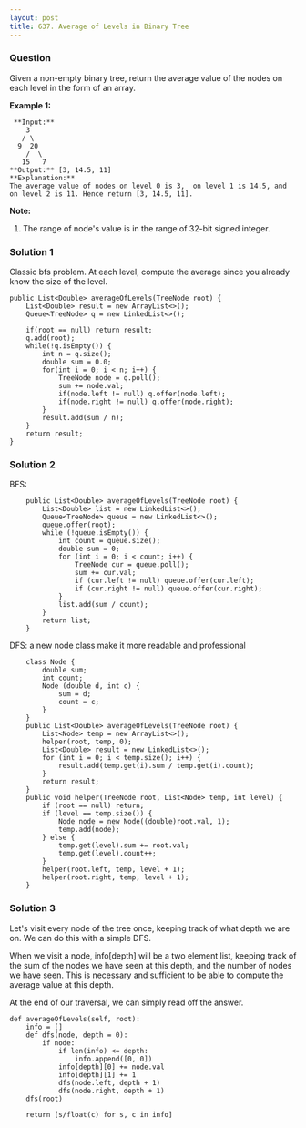 ```yaml
---
layout: post
title: 637. Average of Levels in Binary Tree
---
```

### Question
Given a non-empty binary tree, return the average value of the nodes on each
level in the form of an array.

 **Example 1:**  

    
    
     **Input:**
        3
       / \
      9  20
        /  \
       15   7
    **Output:** [3, 14.5, 11]
    **Explanation:**
    The average value of nodes on level 0 is 3,  on level 1 is 14.5, and on level 2 is 11. Hence return [3, 14.5, 11].
    

**Note:**  

  1. The range of node's value is in the range of 32-bit signed integer.

### Solution 1
Classic bfs problem. At each level, compute the average since you already know
the size of the level.

    
    
    public List<Double> averageOfLevels(TreeNode root) {
        List<Double> result = new ArrayList<>();
        Queue<TreeNode> q = new LinkedList<>();
        
        if(root == null) return result;
        q.add(root);
        while(!q.isEmpty()) {
            int n = q.size();
            double sum = 0.0;
            for(int i = 0; i < n; i++) {
                TreeNode node = q.poll();
                sum += node.val;
                if(node.left != null) q.offer(node.left);
                if(node.right != null) q.offer(node.right);
            }
            result.add(sum / n);
        }
        return result;
    }


### Solution 2
BFS:

    
    
        public List<Double> averageOfLevels(TreeNode root) {
            List<Double> list = new LinkedList<>();
            Queue<TreeNode> queue = new LinkedList<>();
            queue.offer(root);
            while (!queue.isEmpty()) {
                int count = queue.size();
                double sum = 0;
                for (int i = 0; i < count; i++) {
                    TreeNode cur = queue.poll();
                    sum += cur.val;
                    if (cur.left != null) queue.offer(cur.left);
                    if (cur.right != null) queue.offer(cur.right);
                }
                list.add(sum / count);
            }
            return list;
        }
    

DFS: a new node class make it more readable and professional

    
    
        class Node {
            double sum;
            int count;
            Node (double d, int c) {
                sum = d;
                count = c;
            }
        }
        public List<Double> averageOfLevels(TreeNode root) {
            List<Node> temp = new ArrayList<>();
            helper(root, temp, 0);
            List<Double> result = new LinkedList<>();
            for (int i = 0; i < temp.size(); i++) {
                result.add(temp.get(i).sum / temp.get(i).count);
            }
            return result;
        }
        public void helper(TreeNode root, List<Node> temp, int level) {
            if (root == null) return;
            if (level == temp.size()) {
                Node node = new Node((double)root.val, 1);
                temp.add(node);
            } else {
                temp.get(level).sum += root.val;
                temp.get(level).count++;
            }
            helper(root.left, temp, level + 1);
            helper(root.right, temp, level + 1);
        }
    


### Solution 3
Let's visit every node of the tree once, keeping track of what depth we are
on. We can do this with a simple DFS.

When we visit a node, info[depth] will be a two element list, keeping track of
the sum of the nodes we have seen at this depth, and the number of nodes we
have seen. This is necessary and sufficient to be able to compute the average
value at this depth.

At the end of our traversal, we can simply read off the answer.

    
    
    def averageOfLevels(self, root):
        info = []
        def dfs(node, depth = 0):
            if node:
                if len(info) <= depth:
                    info.append([0, 0])
                info[depth][0] += node.val
                info[depth][1] += 1
                dfs(node.left, depth + 1)
                dfs(node.right, depth + 1)
        dfs(root)
    
        return [s/float(c) for s, c in info]
    



